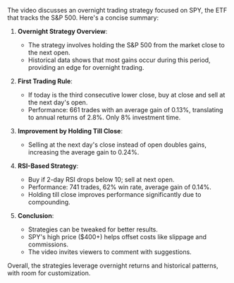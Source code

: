 The video discusses an overnight trading strategy focused on SPY, the ETF that tracks the S&P 500. Here's a concise summary:

1. **Overnight Strategy Overview**: 
   - The strategy involves holding the S&P 500 from the market close to the next open.
   - Historical data shows that most gains occur during this period, providing an edge for overnight trading.

2. **First Trading Rule**:
   - If today is the third consecutive lower close, buy at close and sell at the next day's open.
   - Performance: 661 trades with an average gain of 0.13%, translating to annual returns of 2.8%. Only 8% investment time.

3. **Improvement by Holding Till Close**:
   - Selling at the next day's close instead of open doubles gains, increasing the average gain to 0.24%.

4. **RSI-Based Strategy**:
   - Buy if 2-day RSI drops below 10; sell at next open.
   - Performance: 741 trades, 62% win rate, average gain of 0.14%. 
   - Holding till close improves performance significantly due to compounding.

5. **Conclusion**:
   - Strategies can be tweaked for better results.
   - SPY's high price ($400+) helps offset costs like slippage and commissions.
   - The video invites viewers to comment with suggestions.

Overall, the strategies leverage overnight returns and historical patterns, with room for customization.

